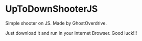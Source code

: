 # UpToDownShooterJS
Simple shooter on JS.
Made by GhostOverdrive.

Just download it and run in your Internet Browser.
Good luck!!!
